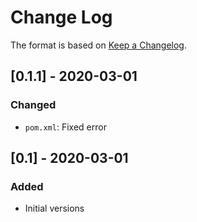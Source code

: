 # Change Log

The format is based on [Keep a Changelog](http://keepachangelog.com/).

## [0.1.1] - 2020-03-01
### Changed
- `pom.xml`: Fixed error

## [0.1] - 2020-03-01
### Added
- Initial versions
